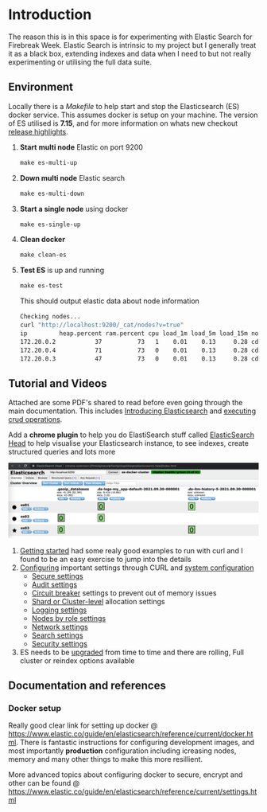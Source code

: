 # Introduction

The reason this is in this space is for experimenting with Elastic Search for Firebreak Week. Elastic Search is intrinsic to my project but  I generally treat it as a black box, extending indexes and data when I need to but not really experimenting or utilising the full data suite.

## Environment

Locally there is a *Makefile* to help start and stop the Elasticsearch (ES) docker service. This assumes docker is setup on your machine. The version of ES utilised is **7.15**, and for more information on whats new checkout [release highlights](https://www.elastic.co/guide/en/elasticsearch/reference/current/release-highlights.html).

1. **Start** **multi node** Elastic on port 9200

   ```makefile
   make es-multi-up
   ```

2. **Down multi node** Elastic search

   ```makefile
   make es-multi-down
   ```

3. **Start a single node** using docker

   ```makefile
   make es-single-up
   ```

4. **Clean docker**

   ```makefile
   make clean-es
   ```

5. **Test ES** is up and running

   ```makefile
   make es-test
   ```

   This should output elastic data about node information

   ```bash
   Checking nodes...
   curl "http://localhost:9200/_cat/nodes?v=true"
   ip         heap.percent ram.percent cpu load_1m load_5m load_15m node.role   master name
   172.20.0.2           37          73   1    0.01    0.13     0.28 cdfhilmrstw *      es02
   172.20.0.4           71          73   0    0.01    0.13     0.28 cdfhilmrstw -      es03
   172.20.0.3           47          73   0    0.01    0.13     0.28 cdfhilmrstw -      es01
   ```

   

## Tutorial and Videos

Attached are some PDF's shared to read before even going through the main documentation. This includes [Introducing Elasticsearch](./introducing-elasticsearch-slides.pdf) and [executing crud operations](./executing-crud-operations-using-the-elasticsearch-apis-slides.pdf).	

Add a **chrome plugin** to help you do ElastiSearch stuff called [ElasticSearch Head](https://chrome.google.com/webstore/detail/elasticsearch-head/ffmkiejjmecolpfloofpjologoblkegm) to help visualise your Elasticsearch instance, to see indexes, create structured queries and lots more

![image-20210930160154272](./images/elastic-search-head.png)

1. [Getting started](https://www.elastic.co/guide/en/elasticsearch/reference/current/getting-started.html) had some realy good examples to run with curl and I found to be an easy exercise to jump into the details
2. [Configuring](https://www.elastic.co/guide/en/elasticsearch/reference/current/important-settings.html) important settings through CURL and [system configuration](https://www.elastic.co/guide/en/elasticsearch/reference/current/system-config.html)
   - [Secure settings](https://www.elastic.co/guide/en/elasticsearch/reference/current/secure-settings.html) 
   - [Audit settings](https://www.elastic.co/guide/en/elasticsearch/reference/current/auditing-settings.html)
   - [Circuit breaker](https://www.elastic.co/guide/en/elasticsearch/reference/current/circuit-breaker.html) settings to prevent out of memory issues
   - [Shard or Cluster-level](https://www.elastic.co/guide/en/elasticsearch/reference/current/modules-cluster.html) allocation settings
   - [Logging settings](https://www.elastic.co/guide/en/elasticsearch/reference/current/logging.html)
   - [Nodes by role settings](https://www.elastic.co/guide/en/elasticsearch/reference/current/modules-node.html)
   - [Network settings](https://www.elastic.co/guide/en/elasticsearch/reference/current/modules-network.html)
   - [Search settings](https://www.elastic.co/guide/en/elasticsearch/reference/current/search-settings.html)
   - [Security settings](https://www.elastic.co/guide/en/elasticsearch/reference/current/security-settings.html)
3. ES needs to be [upgraded](https://www.elastic.co/guide/en/elasticsearch/reference/current/setup-upgrade.html) from time to time and there are rolling, Full cluster or reindex options available

## Documentation and references

### Docker setup

Really good clear link for setting up docker @ https://www.elastic.co/guide/en/elasticsearch/reference/current/docker.html. There is fantastic instructions for configuring development images, and most importantly **production** configuration including icreasing nodes, memory and many other things to make this more resillient.

More advanced topics about configuring docker to secure, encrypt and other can be found @ https://www.elastic.co/guide/en/elasticsearch/reference/current/settings.html







